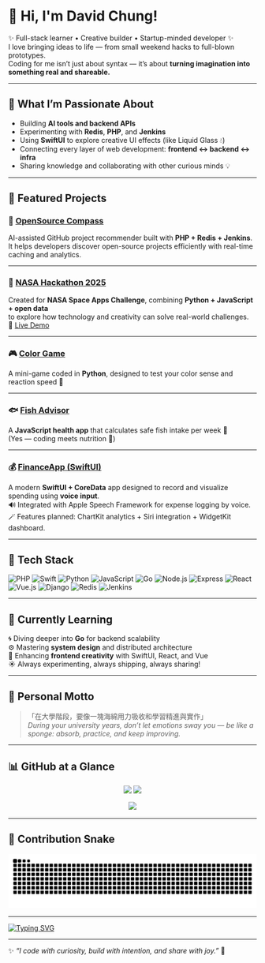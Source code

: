 # 👋 Hi, I'm David Chung!

✨ Full-stack learner • Creative builder • Startup-minded developer ✨  
I love bringing ideas to life — from small weekend hacks to full-blown prototypes.  
Coding for me isn’t just about syntax — it’s about **turning imagination into something real and shareable.**

---

## 🚀 What I’m Passionate About
- Building **AI tools and backend APIs**
- Experimenting with **Redis**, **PHP**, and **Jenkins**
- Using **SwiftUI** to explore creative UI effects (like Liquid Glass 💧)
- Connecting every layer of web development: **frontend ↔ backend ↔ infra**
- Sharing knowledge and collaborating with other curious minds 💡

---

## 🧠 Featured Projects

### 🧭 [OpenSource Compass](https://github.com/Giorno-Giovanna-Dio/opensource-compass)
AI-assisted GitHub project recommender built with **PHP + Redis + Jenkins**.  
It helps developers discover open-source projects efficiently with real-time caching and analytics.

---

### 🚀 [NASA Hackathon 2025](https://github.com/Giorno-Giovanna-Dio/nasa-hackathon-2025)
Created for **NASA Space Apps Challenge**, combining **Python + JavaScript + open data**  
to explore how technology and creativity can solve real-world challenges.  
📱 [Live Demo](https://nasa-space-app-hackathon2025-web.vercel.app/)

---

### 🎮 [Color Game](https://github.com/Giorno-Giovanna-Dio/color-game)
A mini-game coded in **Python**, designed to test your color sense and reaction speed 🎨

---

### 🐟 [Fish Advisor](https://github.com/Giorno-Giovanna-Dio/fish-advisor)
A **JavaScript health app** that calculates safe fish intake per week 🐠  
(Yes — coding meets nutrition 💪)

---

### 💰 [FinanceApp (SwiftUI)](https://github.com/Giorno-Giovanna-Dio/SWIFTUI_financeApp)
A modern **SwiftUI + CoreData** app designed to record and visualize spending using **voice input**.  
🔊 Integrated with Apple Speech Framework for expense logging by voice.  
🪄 Features planned: ChartKit analytics + Siri integration + WidgetKit dashboard.

---

## 🧰 Tech Stack

![PHP](https://img.shields.io/badge/-PHP-777BB4?logo=php&logoColor=white)
![Swift](https://img.shields.io/badge/-Swift-FA7343?logo=swift&logoColor=white)
![Python](https://img.shields.io/badge/-Python-3776AB?logo=python&logoColor=white)
![JavaScript](https://img.shields.io/badge/-JavaScript-F7DF1E?logo=javascript&logoColor=black)
![Go](https://img.shields.io/badge/-Go-00ADD8?logo=go&logoColor=white)
![Node.js](https://img.shields.io/badge/-Node.js-339933?logo=node.js&logoColor=white)
![Express](https://img.shields.io/badge/-Express-000000?logo=express&logoColor=white)
![React](https://img.shields.io/badge/-React-61DAFB?logo=react&logoColor=black)
![Vue.js](https://img.shields.io/badge/-Vue.js-4FC08D?logo=vue.js&logoColor=white)
![Django](https://img.shields.io/badge/-Django-092E20?logo=django&logoColor=white)
![Redis](https://img.shields.io/badge/-Redis-DC382D?logo=redis&logoColor=white)
![Jenkins](https://img.shields.io/badge/-Jenkins-D24939?logo=jenkins&logoColor=white)

---

## 🌱 Currently Learning
🌀 Diving deeper into **Go** for backend scalability  
⚙️ Mastering **system design** and distributed architecture  
🎨 Enhancing **frontend creativity** with SwiftUI, React, and Vue  
☀️ Always experimenting, always shipping, always sharing!

---

## 💬 Personal Motto

> 「在大學階段，要像一塊海綿用力吸收和學習精進與實作」  
> *During your university years, don’t let emotions sway you — be like a sponge: absorb, practice, and keep improving.*

---

## 📊 GitHub at a Glance

<p align="center">
  <img src="https://github-readme-stats.vercel.app/api?username=Giorno-Giovanna-Dio&show_icons=true&theme=tokyonight" height="150"/>
  <img src="https://github-readme-stats.vercel.app/api/top-langs/?username=Giorno-Giovanna-Dio&layout=compact&theme=tokyonight" height="150"/>
</p>

<p align="center">
  <img src="https://github-readme-streak-stats.herokuapp.com?user=Giorno-Giovanna-Dio&theme=tokyonight" height="150"/>
</p>

---

## 🐍 Contribution Snake

<p align="center">
  <img src="https://raw.githubusercontent.com/Giorno-Giovanna-Dio/Giorno-Giovanna-Dio/output/github-contribution-grid-snake.svg" alt="GitHub Snake Animation"/>
</p>

---

[![Typing SVG](https://readme-typing-svg.demolab.com/?lines=%F0%9F%9A%80+Learning+in+Public;%F0%9F%8C%88+Turning+Ideas+into+Demos;%E2%98%95+Always+Coding+with+Coffee&center=true&vCenter=true&width=450)](https://git.io/typing-svg)

---

✨ *“I code with curiosity, build with intention, and share with joy.”* 🌈
